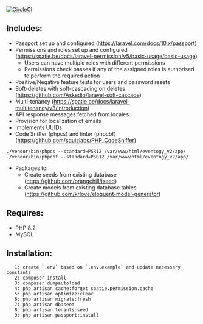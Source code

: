 [![CircleCI](https://dl.circleci.com/status-badge/img/gh/rooirampokker/laravel_boilerplate/tree/master.svg?style=svg)](https://dl.circleci.com/status-badge/redirect/gh/rooirampokker/laravel_boilerplate/tree/master)
## Includes:
- Passport set up and configured (https://laravel.com/docs/10.x/passport)
- Permissions and roles set up and configured (https://spatie.be/docs/laravel-permission/v5/basic-usage/basic-usage)
  - Users can have multiple roles with different permissions
  - Permissions check passes if any of the assigned roles is authorised to perform the required action
- Positive/Negative feature tests for users and password resets
- Soft-deletes with soft-cascading on deletes (https://github.com/Askedio/laravel-soft-cascade)
- Multi-tenancy (https://spatie.be/docs/laravel-multitenancy/v3/introduction)
- API response messages fetched from locales
- Provision for localization of emails 
- Implements UUIDs
- Code Sniffer (phpcs) and linter (phpcbf) (https://github.com/squizlabs/PHP_CodeSniffer)
```
./vendor/bin/phpcs --standard=PSR12 /var/www/html/eventogy_v2/app/
./vendor/bin/phpcbf --standard=PSR12 /var/www/html/eventogy_v2/app/
```
- Packages to:
    - Create seeds from existing database (https://github.com/orangehill/iseed)
    - Create models from existing database tables (https://github.com/krlove/eloquent-model-generator)
## Requires:
- PHP 8.2
- MySQL
## Installation:
```0: Create database if it doesn't exist already or ensure that it's empty if it does exist (drop tables, leave database intact)
   1: create `.env` based on `.env.example` and update necessary constants 
   2: composer install
   3: composer dumpautoload
   4: php artisan cache:forget spatie.permission.cache
   5: php artisan optimize:clear
   6: php artisan migrate:fresh 
   7: php artisan db:seed
   8: php artisan tenants:seed
   9: php artisan passport:install
   
   ```
